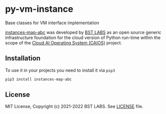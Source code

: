 # py-vm-instance
Base classes for VM interface implementation

[instances-map-abc](https://github.com/BstLabs/py-vm-instance) was developed by [BST LABS](https://github.com/BstLabs/) as an open source generic infrastructure foundation for the cloud version of Python run-time within the scope of the [Cloud AI Operating System (CAIOS)](http://caios.io) project.


## Installation

To use it in your projects you need to install it via `pip3`

```bash
pip3 install instances-map-abc
```

## License

MIT License, Copyright (c) 2021-2022 BST LABS. See [LICENSE](https://github.com/BstLabs/py-vm-instance/blob/main/LICENSE.md) file.


